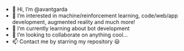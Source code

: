 - 👋 Hi, I’m @avantgarda
- 👀 I’m interested in machine/reinforcement learning, code/web/app development, augmented reality and much more!
- 🌱 I’m currently learning about bot development
- 💞️ I’m looking to collaborate on anything cool...
- 📫 Contact me by starring my repository :smiley:

<!---
avantgarda/avantgarda is a ✨ special ✨ repository because its `README.md` (this file) appears on your GitHub profile.
You can click the Preview link to take a look at your changes.
--->
